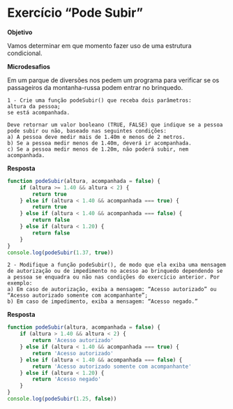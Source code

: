 # Exercício “Pode Subir”


**Objetivo**

Vamos determinar em que momento fazer uso de uma estrutura condicional.

**Microdesafios**

Em um parque de diversões nos pedem um programa para verificar se os passageiros da montanha-russa podem entrar no brinquedo.

```
1 - Crie uma função podeSubir() que receba dois parâmetros: 
altura da pessoa;
se está acompanhada.

Deve retornar um valor booleano (TRUE, FALSE) que indique se a pessoa pode subir ou não, baseado nas seguintes condições:
a) A pessoa deve medir mais de 1.40m e menos de 2 metros.
b) Se a pessoa medir menos de 1.40m, deverá ir acompanhada.
c) Se a pessoa medir menos de 1.20m, não poderá subir, nem acompanhada.
```

**Resposta**

```js
function podeSubir(altura, acompanhada = false) {
    if (altura >= 1.40 && altura < 2) {
        return true
    } else if (altura < 1.40 && acompanhada === true) {
        return true
    } else if (altura < 1.40 && acompanhada === false) {
        return false
    } else if (altura < 1.20) {
        return false
    }
}
console.log(podeSubir(1.37, true))
```

```
2 - Modifique a função podeSubir(), de modo que ela exiba uma mensagem de autorização ou de impedimento no acesso ao brinquedo dependendo se a pessoa se enquadra ou não nas condições do exercício anterior. Por exemplo:
a) Em caso de autorização, exiba a mensagem: “Acesso autorizado” ou “Acesso autorizado somente com acompanhante”;
b) Em caso de impedimento, exiba a mensagem: “Acesso negado.”
```

**Resposta**

```js
function podeSubir(altura, acompanhada = false) {
    if (altura > 1.40 && altura < 2) {
        return 'Acesso autorizado'
    } else if (altura < 1.40 && acompanhada === true) {
        return 'Acesso autorizado'
    } else if (altura < 1.40 && acompanhada === false) {
        return 'Acesso autorizado somente com acompanhante'
    } else if (altura < 1.20) {
        return 'Acesso negado'
    }
}
console.log(podeSubir(1.25, false))
```
